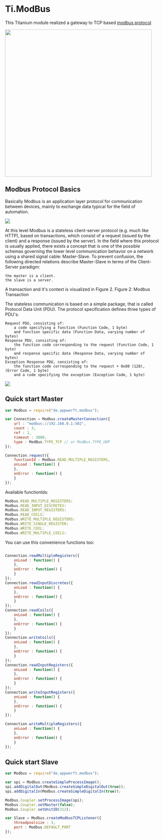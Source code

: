 Ti.ModBus
=========

This Titanium module realized a gateway to TCP based [modbus protocol](https://en.wikipedia.org/wiki/Modbus) 

<img src="https://home-assistant.io/images/supported_brands/modbus.png" width=480 />

Modbus Protocol Basics
----------------------
Basically Modbus is an application layer protocol for communication between devices, mainly to exchange data typical for the field of automation.

![](http://jamod.sourceforge.net/images/modbus_vs_iso.png)

At this level Modbus is a stateless client-server protocol (e.g. much like HTTP), based on transactions, which consist of a request (issued by the client) and a response (issued by the server). In the field where this protocol is usually applied, there exists a concept that is one of the possible schemas governing the lower level communication behavior on a network using a shared signal cable: Master-Slave. To prevent confusion, the following directed relations describe Master-Slave in terms of the Client-Server paradigm:

    the master is a client.
    the slave is a server.

A transaction and it's context is visualized in Figure 2.
Figure 2: Modbus Transaction

The stateless communication is based on a simple package, that is called Protocol Data Unit (PDU). The protocol specification defines three types of PDU's:

    Request PDU, consisting of:
        a code specifying a function (Function Code, 1 byte)
        and function specific data (Function Data, varying number of bytes)
    Response PDU, consisting of:
        the function code corresponding to the request (Function Code, 1 byte)
        and response specific data (Response Data, varying number of bytes)
    Exception Response PDU, consisting of:
        the function code corresponding to the request + 0x80 (128), (Error Code, 1 byte)
        and a code specifying the exception (Exception Code, 1 byte)

![](http://jamod.sourceforge.net/images/modbus_pdu.png)


Quick start Master
------------------


```javascript
var Modbus = require("de.appwerft.modbus");

var Connection = Modbus.createMasterConnection({
	url : "modbus://192.168.0.1:502",
	count : 3,
	ref : 1,
	timeout : 3000,
	type : ModBus.TYPE_TCP // or ModBus.TYPE_UDP
});

Connection.request({
	functionId : Modbus.READ_MULTIPLE_REGISTERS,
	onLoad : function() {
	},
	onError : function() {
	}
});
```
Available functionIds:
```javascript
Modbus.READ_MULTIPLE_REGISTERS:
Modbus.READ_INPUT_DISCRETES:
Modbus.READ_INPUT_REGISTERS:
Modbus.READ_COILS:
Modbus.WRITE_MULTIPLE_REGISTERS:
Modbus.WRITE_SINGLE_REGISTER:
Modbus.WRITE_COIL:
Modbus.WRITE_MULTIPLE_COILS:
```
You can use this convenience functions too:

```javascript

Connection.readMultipleRegisters({
	onLoad : function() {
	},
	onError : function() {
	}
});
Connection.readInputDiscretes({
	onLoad : function() {
	},
	onError : function() {
	}
});
Connection.readCoils({
	onLoad : function() {
	},
	onError : function() {
	}
});
Connection.writeCoils({
	onLoad : function() {
	},
	onError : function() {
	}
});
Connection.readInputRegisters({
	onLoad : function() {
	},
	onError : function() {
	}  
});
Connection.writeInputRegisters({
	onLoad : function() {
	},   
	onError : function() {
	}
});

Connection.writeMultipleRegisters({
	onLoad : function() {
	},
	onError : function() {
	}
});
```

Quick start Slave
------------------

```javascript
var Modbus = require("de.appwerft.modbus");

var spi = Modbus.createSimpleProcessImage();
spi.addDigitalOut(Modbus.createSimpleDigitalOut(true));
spi.addDigitalIn(Modbus.createSimpleDigitalIn(true));

Modbus.Coupler.setProcessImage(spi);
Modbus.Coupler.setMaster(false);
Modbus.Coupler.setUnitID(312);

var Slave = Modbus.createModbusTCPListener({
	threadpoolsize : 3,
	port : Modbus.DEFAULT_PORT
});
```

